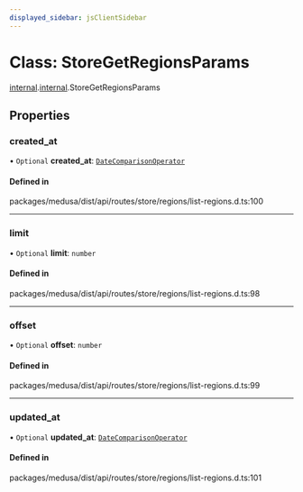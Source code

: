 ```yaml
---
displayed_sidebar: jsClientSidebar
---
```


# Class: StoreGetRegionsParams

[internal](../modules/internal-8.md).[internal](../modules/internal-8.internal.md).StoreGetRegionsParams

## Properties

### created\_at

• `Optional` **created\_at**: [`DateComparisonOperator`](internal-2.DateComparisonOperator.md)

#### Defined in

packages/medusa/dist/api/routes/store/regions/list-regions.d.ts:100

___

### limit

• `Optional` **limit**: `number`

#### Defined in

packages/medusa/dist/api/routes/store/regions/list-regions.d.ts:98

___

### offset

• `Optional` **offset**: `number`

#### Defined in

packages/medusa/dist/api/routes/store/regions/list-regions.d.ts:99

___

### updated\_at

• `Optional` **updated\_at**: [`DateComparisonOperator`](internal-2.DateComparisonOperator.md)

#### Defined in

packages/medusa/dist/api/routes/store/regions/list-regions.d.ts:101
